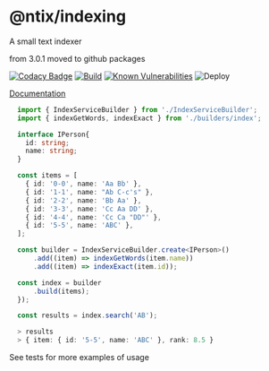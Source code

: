 # @ntix/indexing

A small text indexer

from 3.0.1 moved to github packages

[![Codacy Badge](https://api.codacy.com/project/badge/Grade/1a87c55f9eb644488095b31b223676a6)](https://app.codacy.com/gh/ntix/indexing?utm_source=github.com&utm_medium=referral&utm_content=ntix/indexing&utm_campaign=Badge_Grade)
[![Build](https://github.com/ntix/indexing/actions/workflows/build.yml/badge.svg)](https://github.com/ntix/indexing/actions/workflows/build.yml)
[![Known Vulnerabilities](https://snyk.io/test/github/ntix/indexing/badge.svg)](https://snyk.io/test/github/ntix/indexing)
![Deploy](https://github.com/ntix/indexing/actions/workflows/deploy.yml/badge.svg)

[Documentation](https://ntix.github.io/indexing/)

```typescript
  import { IndexServiceBuilder } from './IndexServiceBuilder';
  import { indexGetWords, indexExact } from './builders/index';

  interface IPerson{
    id: string;
    name: string;
  }

  const items = [
    { id: '0-0', name: 'Aa Bb' },
    { id: '1-1', name: "Ab C-c's" },
    { id: '2-2', name: 'Bb Aa' },
    { id: '3-3', name: 'Cc Aa DD' },
    { id: '4-4', name: 'Cc Ca "DD"' },
    { id: '5-5', name: 'ABC' },
  ];

  const builder = IndexServiceBuilder.create<IPerson>()
      .add((item) => indexGetWords(item.name))
      .add((item) => indexExact(item.id));

  const index = builder
      .build(items);
  });

  const results = index.search('AB');

  > results 
  > { item: { id: '5-5', name: 'ABC' }, rank: 8.5 }

```

See tests for more examples of usage
